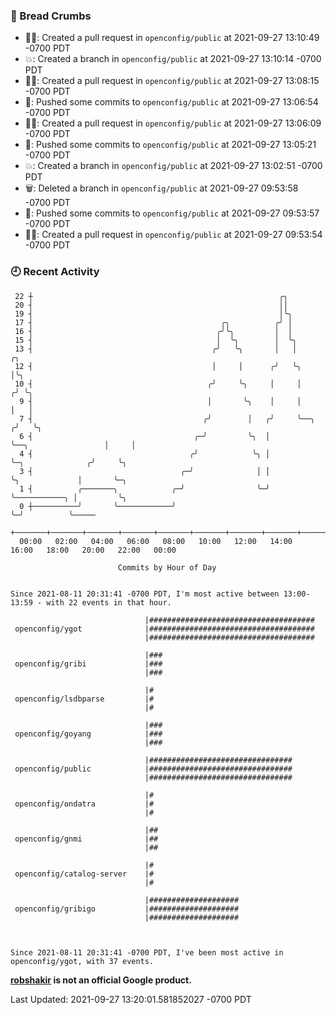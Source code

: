 ### 🍞 Bread Crumbs

 * ✍🏼: Created a pull request in `openconfig/public` at 2021-09-27 13:10:49 -0700 PDT
 * 💥: Created a branch in `openconfig/public` at 2021-09-27 13:10:14 -0700 PDT
 * ✍🏼: Created a pull request in `openconfig/public` at 2021-09-27 13:08:15 -0700 PDT
 * 🚢: Pushed some commits to `openconfig/public` at 2021-09-27 13:06:54 -0700 PDT
 * ✍🏼: Created a pull request in `openconfig/public` at 2021-09-27 13:06:09 -0700 PDT
 * 🚢: Pushed some commits to `openconfig/public` at 2021-09-27 13:05:21 -0700 PDT
 * 💥: Created a branch in `openconfig/public` at 2021-09-27 13:02:51 -0700 PDT
 * 🗑: Deleted a branch in `openconfig/public` at 2021-09-27 09:53:58 -0700 PDT
 * 🚢: Pushed some commits to `openconfig/public` at 2021-09-27 09:53:57 -0700 PDT
 * ✍🏼: Created a pull request in `openconfig/public` at 2021-09-27 09:53:54 -0700 PDT

### 🕘 Recent Activity
```
 22 ┼                                                       ╭╮
 20 ┤                                                       ││
 19 ┤                                                       │╰╮
 17 ┤                                          ╭╮          ╭╯ │
 16 ┤                                         ╭╯╰╮         │  │
 15 ┤                                         │  ╰╮        │  ╰╮
 13 ┤                                        ╭╯   ╰╮       │   │                          ╭╮
 12 ┤                                        │     │      ╭╯   ╰╮                         │╰╮
 10 ┤                                       ╭╯     ╰╮     │     │                        ╭╯ ╰╮
  9 ┤                                       │       ╰╮    │     │                        │   │
  7 ┤                                      ╭╯        │   ╭╯     ╰──╮                    ╭╯   ╰╮
  6 ┤                                    ╭─╯         ╰╮  │         ╰──╮                 │     │
  4 ┤                                   ╭╯            ╰╮ │            ╰─╮              ╭╯     ╰╮
  3 ┤                                 ╭─╯              │ │              ╰╮             │       ╰─╮
  1 ┤          ╭───────╮            ╭─╯                ╰─╯               ╰───────────╮ │         ╰╮
  0 ┼──────────╯       ╰────────────╯                                                ╰─╯          ╰─────
    +───────+───────+───────+───────+───────+───────+───────+───────+───────+───────+───────+───────+────
  00:00   02:00   04:00   06:00   08:00   10:00   12:00   14:00   16:00   18:00   20:00   22:00   00:00   

						Commits by Hour of Day


Since 2021-08-11 20:31:41 -0700 PDT, I'm most active between 13:00-13:59 - with 22 events in that hour.

```



```
                              |#####################################
 openconfig/ygot              |#####################################
                              |#####################################

                              |###
 openconfig/gribi             |###
                              |###

                              |#
 openconfig/lsdbparse         |#
                              |#

                              |###
 openconfig/goyang            |###
                              |###

                              |################################
 openconfig/public            |################################
                              |################################

                              |#
 openconfig/ondatra           |#
                              |#

                              |##
 openconfig/gnmi              |##
                              |##

                              |#
 openconfig/catalog-server    |#
                              |#

                              |####################
 openconfig/gribigo           |####################
                              |####################



Since 2021-08-11 20:31:41 -0700 PDT, I've been most active in openconfig/ygot, with 37 events.

```
**[robshakir](mailto:robjs@google.com) is not an official Google product.**  


Last Updated: 2021-09-27 13:20:01.581852027 -0700 PDT
